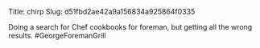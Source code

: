 Title: chirp
Slug: d51fbd2ae42a9a156834a925864f0335

Doing a search for Chef cookbooks for foreman, but getting all the wrong results. #GeorgeForemanGrill
